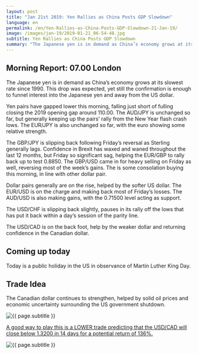 ```yaml
---
layout: post
title: "Jan 21st 2019: Yen Rallies as China Posts GDP Slowdown"
language: en
permalink: /en/Yen-Rallies-as-China-Posts-GDP-Slowdown-21-Jan-19/
image: /images/jan-19/2019-01-21_06-54-48.jpg
subtitle: Yen Rallies as China Posts GDP Slowdown
summary: "The Japanese yen is in demand as China’s economy grows at its slowest rate since 1990. This drop was expected, yet still the confirmation is enough to funnel interest into the Japanese yen and away from the US dollar"
---
```

## Morning Report: 07.00 London

The Japanese yen is in demand as China’s economy grows at its slowest rate since 1990. This drop was expected, yet still the confirmation is enough to funnel interest into the Japanese yen and away from the US dollar. 

Yen pairs have gapped lower this morning, falling just short of fulling closing the 2019 opening gap around 110.00. The AUD/JPY is unchanged so far, but generally keeping up the pairs’ rally from the New Year flash crash lows. The EUR/JPY is also unchanged so far, with the euro showing some relative strength. 

The GBP/JPY is slipping back following Friday’s reversal as Sterling generally lags. Confidence in Brexit has waxed and waned throughout the last 12 months, but Friday so significant sag, helping the EUR/GBP to rally back up to test 0.8850. The GBP/USD came in for heavy selling on Friday as well, reversing most of the week’s gains. The is some consolation buying this morning, in line with other dollar pair. 

Dollar pairs generally are on the rise, helped by the softer US dollar. The EUR/USD is on the charge and making back most of Friday’s losses. The AUD/USD is also making gains, with the 0.71500 level acting as support. 

The USD/CHF is slipping back slightly, pauses in its rally off the lows that has put it back within a day’s session of the parity line. 

The USD/CAD is on the back foot, help by the weaker dollar and returning confidence in the Canadian dollar. 

## Coming up today

Today is a public holiday in the US in observance of Martin Luther King Day. 

## Trade Idea

The Canadian dollar continues to strengthen, helped by solid oil prices and economic uncertainty surrounding the US government shutdown.

<img class="post-image" src="{{ site.url }}/images/jan-19/2019-01-21_06-54-48.jpg" alt="{{ page.subtitle }}" title="{{ page.subtitle }}">

<a href="%LINK%%?currency=GBP&market=forex&underlying=frxUSDCAD&formname=higherlower&duration_amount=14&duration_units=d&amount=10&amount_type=stake&expiry_type=duration&barrier=1.3200" target="_blank" rel="noopener noreferrer nofollow">A good way to play this is a LOWER trade predicting that the USD/CAD will close below 1.3200 in 14 days for a potential return of 136%.</a>

<img class="post-image" src="{{ site.url }}/images/jan-19/2019-01-21_06-52-34.jpg" alt="{{ page.subtitle }}" title="{{ page.subtitle }}">